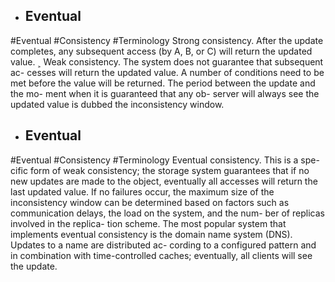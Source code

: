 - ## Eventual
#Eventual #Consistency #Terminology 
Strong consistency. After the update  completes, any subsequent access (by A,  B, or C) will return the updated value.  ˲ Weak consistency. The system does  not guarantee that subsequent ac- cesses will return the updated value. A  number of conditions need to be met  before the value will be returned. The  period between the update and the mo- ment when it is guaranteed that any ob- server will always see the updated value  is dubbed the inconsistency window.

- ## Eventual
#Eventual #Consistency #Terminology 
Eventual consistency. This is a spe- cific form of weak consistency; the  storage system guarantees that if no  new updates are made to the object,  eventually all accesses will return the  last updated value. If no failures occur,  the maximum size of the inconsistency  window can be determined based on  factors such as communication delays,  the load on the system, and the num- ber of replicas involved in the replica- tion scheme. The most popular system  that implements eventual consistency  is the domain name system (DNS).  Updates to a name are distributed ac- cording to a configured pattern and  in combination with time-controlled  caches; eventually, all clients will see  the update.

